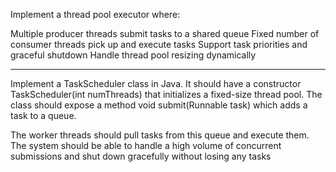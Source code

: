 Implement a thread pool executor where:

Multiple producer threads submit tasks to a shared queue
Fixed number of consumer threads pick up and execute tasks
Support task priorities and graceful shutdown
Handle thread pool resizing dynamically


----
Implement a TaskScheduler class in Java.
 It should have a constructor TaskScheduler(int numThreads)
 that initializes a fixed-size thread pool. The class should expose a
 method void submit(Runnable task) which adds a task to a queue.


 The worker threads should pull tasks from this queue and execute them.
 The system should be able to handle a high volume of concurrent submissions
 and shut down gracefully without losing any tasks